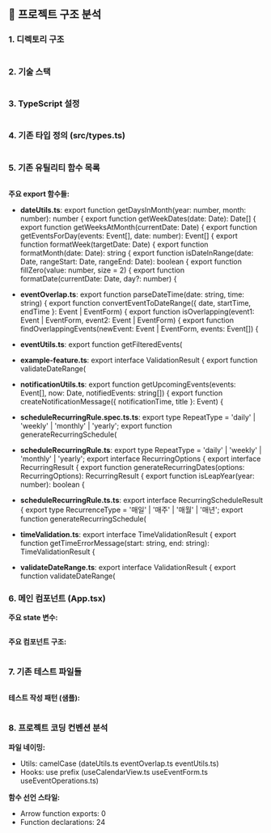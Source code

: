 ## 📁 프로젝트 구조 분석

### 1. 디렉토리 구조
```
```

### 2. 기술 스택
```json
```

### 3. TypeScript 설정
```json
```

### 4. 기존 타입 정의 (src/types.ts)
```typescript
```

### 5. 기존 유틸리티 함수 목록
```
```

**주요 export 함수들:**

- **dateUtils.ts**:
  export function getDaysInMonth(year: number, month: number): number {
  export function getWeekDates(date: Date): Date[] {
  export function getWeeksAtMonth(currentDate: Date) {
  export function getEventsForDay(events: Event[], date: number): Event[] {
  export function formatWeek(targetDate: Date) {
  export function formatMonth(date: Date): string {
  export function isDateInRange(date: Date, rangeStart: Date, rangeEnd: Date): boolean {
  export function fillZero(value: number, size = 2) {
  export function formatDate(currentDate: Date, day?: number) {

- **eventOverlap.ts**:
  export function parseDateTime(date: string, time: string) {
  export function convertEventToDateRange({ date, startTime, endTime }: Event | EventForm) {
  export function isOverlapping(event1: Event | EventForm, event2: Event | EventForm) {
  export function findOverlappingEvents(newEvent: Event | EventForm, events: Event[]) {

- **eventUtils.ts**:
  export function getFilteredEvents(

- **example-feature.ts**:
  export interface ValidationResult {
  export function validateDateRange(

- **notificationUtils.ts**:
  export function getUpcomingEvents(events: Event[], now: Date, notifiedEvents: string[]) {
  export function createNotificationMessage({ notificationTime, title }: Event) {

- **scheduleRecurringRule.spec.ts.ts**:
  export type RepeatType = 'daily' | 'weekly' | 'monthly' | 'yearly';
  export function generateRecurringSchedule(

- **scheduleRecurringRule.ts**:
  export type RepeatType = 'daily' | 'weekly' | 'monthly' | 'yearly';
  export interface RecurringOptions {
  export interface RecurringResult {
  export function generateRecurringDates(options: RecurringOptions): RecurringResult {
  export function isLeapYear(year: number): boolean {

- **scheduleRecurringRule.ts.ts**:
  export interface RecurringScheduleResult {
  export type RecurrenceType = '매일' | '매주' | '매월' | '매년';
  export function generateRecurringSchedule(

- **timeValidation.ts**:
  export interface TimeValidationResult {
  export function getTimeErrorMessage(start: string, end: string): TimeValidationResult {

- **validateDateRange.ts**:
  export interface ValidationResult {
  export function validateDateRange(


### 6. 메인 컴포넌트 (App.tsx)
**주요 state 변수:**
```typescript
```

**주요 컴포넌트 구조:**
```typescript
```

### 7. 기존 테스트 파일들
```
```

**테스트 작성 패턴 (샘플):**
```typescript
```

### 8. 프로젝트 코딩 컨벤션 분석

**파일 네이밍:**
- Utils: camelCase (dateUtils.ts
eventOverlap.ts
eventUtils.ts)
- Hooks: use prefix (useCalendarView.ts
useEventForm.ts
useEventOperations.ts)

**함수 선언 스타일:**
- Arrow function exports:        0
- Function declarations:       24

